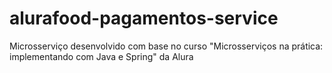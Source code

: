 # alurafood-pagamentos-service
Microsserviço desenvolvido com base no curso "Microsserviços na prática: implementando com Java e Spring" da Alura
